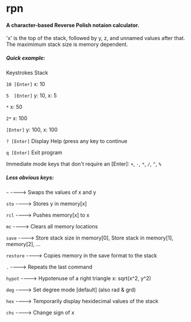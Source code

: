 # rpn
#### A character-based Reverse Polish notaion calculator.


'x' is the top of the stack, followed by y, z, and unnamed values after that.
The maximimum stack size is memory dependent.


##### Quick example:

Keystrokes  Stack

  `10 [Enter]`  x: 10
  
  `5  [Enter]`  y: 10,  x: 5  
  
  `*`           x: 50
  
  `2*`          x: 100
  
  `[Enter]`     y: 100, x: 100
  
  `? [Enter]`   Display Help (press any key to continue
  
  `q [Enter]`   Exit program


Immediate mode keys that don't require an [Enter]:
  `+`, `-`, `*`, `/`, `^`, `%`


##### Less obvious keys:


`~`  ----> Swaps the values of x and y

`sto` ----> Stores y in memory[x]

`rcl`  ---->     Pushes memory[x] to x

`mc`  ---->      Clears all memory locations

`save`   ---->   Store stack size in memory[0], Store stack in memory[1], memory[2], ...

`restore` ---->  Copies memory in the save format to the stack

`.`    ---->     Repeats the last command

`hypot`   ---->  Hypotenuse of a right triangle x: sqrt(x^2, y^2)

`deg`     ---->  Set degree mode [default] (also rad & grd)

`hex`    ---->   Temporarily display hexidecimal values of the stack

`chs`    ---->   Change sign of x
